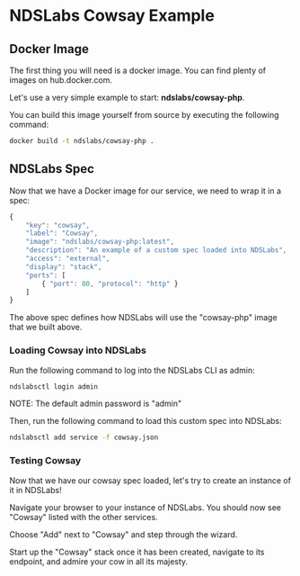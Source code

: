 # NDSLabs Cowsay Example

## Docker Image
The first thing you will need is a docker image. You can find plenty of images on hub.docker.com.

Let's use a very simple example to start: **ndslabs/cowsay-php**.

You can build this image yourself from source by executing the following command:
```bash
docker build -t ndslabs/cowsay-php .
```

## NDSLabs Spec
Now that we have a Docker image for our service, we need to wrap it in a spec:
```js
{
    "key": "cowsay",
    "label": "Cowsay",
    "image": "ndslabs/cowsay-php:latest",
    "description": "An example of a custom spec loaded into NDSLabs",
    "access": "external",
    "display": "stack",
    "ports": [
        { "port": 80, "protocol": "http" }
    ]
}
```

The above spec defines how NDSLabs will use the "cowsay-php" image that we built above.

### Loading Cowsay into NDSLabs
Run the following command to log into the NDSLabs CLI as admin:
```bash
ndslabsctl login admin
```

NOTE: The default admin password is "admin"

Then, run the following command to load this custom spec into NDSLabs:
```bash
ndslabsctl add service -f cowsay.json
```

### Testing Cowsay
Now that we have our cowsay spec loaded, let's try to create an instance of it in NDSLabs!

Navigate your browser to your instance of NDSLabs. You should now see "Cowsay" listed with the other services.

Choose "Add" next to "Cowsay" and step through the wizard.

Start up the "Cowsay" stack once it has been created, navigate to its endpoint, and admire your cow in all its majesty.
